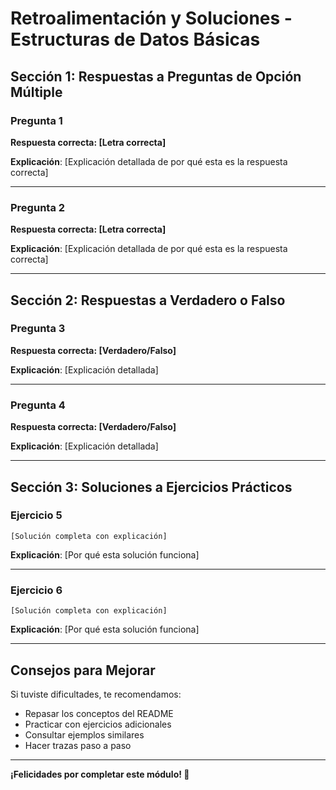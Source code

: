 # Retroalimentación y Soluciones - Estructuras de Datos Básicas

## Sección 1: Respuestas a Preguntas de Opción Múltiple

### Pregunta 1
**Respuesta correcta: [Letra correcta]**

**Explicación**: [Explicación detallada de por qué esta es la respuesta correcta]

---

### Pregunta 2
**Respuesta correcta: [Letra correcta]**

**Explicación**: [Explicación detallada de por qué esta es la respuesta correcta]

---

## Sección 2: Respuestas a Verdadero o Falso

### Pregunta 3
**Respuesta correcta: [Verdadero/Falso]**

**Explicación**: [Explicación detallada]

---

### Pregunta 4
**Respuesta correcta: [Verdadero/Falso]**

**Explicación**: [Explicación detallada]

---

## Sección 3: Soluciones a Ejercicios Prácticos

### Ejercicio 5

```
[Solución completa con explicación]
```

**Explicación**: [Por qué esta solución funciona]

---

### Ejercicio 6

```
[Solución completa con explicación]
```

**Explicación**: [Por qué esta solución funciona]

---

## Consejos para Mejorar

Si tuviste dificultades, te recomendamos:
- Repasar los conceptos del README
- Practicar con ejercicios adicionales
- Consultar ejemplos similares
- Hacer trazas paso a paso

---

**¡Felicidades por completar este módulo! 🚀**
